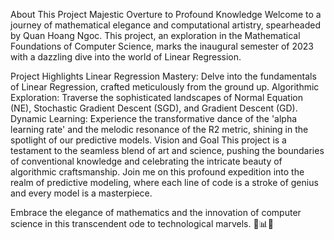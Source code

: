 About This Project
Majestic Overture to Profound Knowledge
Welcome to a journey of mathematical elegance and computational artistry, spearheaded by Quan Hoang Ngoc. This project, an exploration in the Mathematical Foundations of Computer Science, marks the inaugural semester of 2023 with a dazzling dive into the world of Linear Regression.

Project Highlights
Linear Regression Mastery: Delve into the fundamentals of Linear Regression, crafted meticulously from the ground up.
Algorithmic Exploration: Traverse the sophisticated landscapes of Normal Equation (NE), Stochastic Gradient Descent (SGD), and Gradient Descent (GD).
Dynamic Learning: Experience the transformative dance of the 'alpha learning rate' and the melodic resonance of the R2 metric, shining in the spotlight of our predictive models.
Vision and Goal
This project is a testament to the seamless blend of art and science, pushing the boundaries of conventional knowledge and celebrating the intricate beauty of algorithmic craftsmanship. Join me on this profound expedition into the realm of predictive modeling, where each line of code is a stroke of genius and every model is a masterpiece.

Embrace the elegance of mathematics and the innovation of computer science in this transcendent ode to technological marvels. 🌟📊💡
